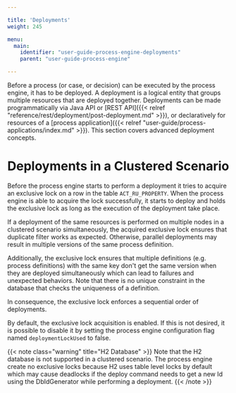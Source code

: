 ```yaml
---

title: 'Deployments'
weight: 245

menu:
  main:
    identifier: "user-guide-process-engine-deployments"
    parent: "user-guide-process-engine"

---
```


Before a process (or case, or decision) can be executed by the process engine, it has to be deployed. A deployment is a logical entity that groups multiple resources that are deployed together. Deployments can be made programmatically via Java API or [REST API]({{< relref "reference/rest/deployment/post-deployment.md" >}}), or declaratively for resources of a [process application]({{< relref "user-guide/process-applications/index.md" >}}). This section covers advanced deployment concepts.

# Deployments in a Clustered Scenario

Before the process engine starts to perform a deployment it tries to acquire an exclusive lock on a row in the table `ACT_RU_PROPERTY`. When the process engine is able to acquire the lock successfully, it starts to deploy and holds the exclusive lock as long as the execution of the deployment take place.

If a deployment of the same resources is performed on multiple nodes in a clustered scenario simultaneously, the acquired exclusive lock ensures that duplicate filter works as expected. Otherwise, parallel deployments may result in multiple versions of the same process definition.

Additionally, the exclusive lock ensures that multiple definitions (e.g. process definitions) with the same key don't get the same version when they are deployed simultaneously which can lead to failures and unexpected behaviors. Note that there is no unique constraint in the database that checks the uniqueness of a definition.

In consequence, the exclusive lock enforces a sequential order of deployments.

By default, the exclusive lock acquisition is enabled. If this is not desired, it is possible to disable it by setting the process engine configuration flag named `deploymentLockUsed` to false.

{{< note class="warning" title="H2 Database" >}}
Note that the H2 database is not supported in a clustered scenario. The process engine create no exclusive locks because H2 uses table level locks by default which may cause deadlocks if the deploy command needs to get a new Id using the DbIdGenerator while performing a deployment.
{{< /note >}}

